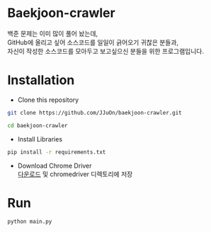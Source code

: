 # Baekjoon-crawler
백준 문제는 이미 많이 풀어 놨는데,  
GitHub에 올리고 싶어 소스코드를 일일이 긁어오기 귀찮은 분들과,  
자신이 작성한 소스코드를 모아두고 보고싶으신 분들을 위한 프로그램입니다.  
# Installation
- Clone this repository
```bash
git clone https://github.com/JJuOn/baekjoon-crawler.git
```
```bash
cd baekjoon-crawler
```
- Install Libraries
```bash
pip install -r requirements.txt
```
- Download Chrome Driver  
[다운로드](https://chromedriver.chromium.org/downloads) 및 chromedriver 디렉토리에 저장  

# Run
```bash
python main.py
```
